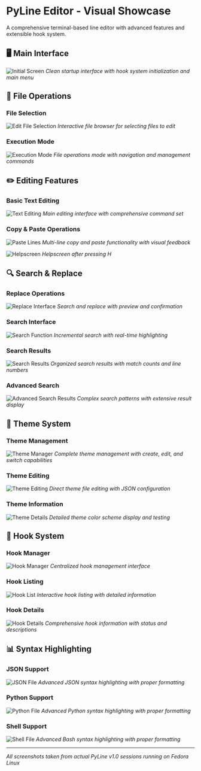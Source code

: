 # PyLine Editor - Visual Showcase

A comprehensive terminal-based line editor with advanced features and extensible hook system.

## 🖥️ Main Interface

![Initial Screen](init-scr.png)
*Clean startup interface with hook system initialization and main menu*

## 📁 File Operations

### File Selection
![Edit File Selection](edit-file.png)
*Interactive file browser for selecting files to edit*

### Execution Mode
![Execution Mode](exec.png)
*File operations mode with navigation and management commands*

## ✏️ Editing Features

### Basic Text Editing
![Text Editing](copy-selected.png)
*Main editing interface with comprehensive command set*

### Copy & Paste Operations
![Paste Lines](paste-lines.png)
*Multi-line copy and paste functionality with visual feedback*

![Helpscreen](helpscreen.png)
*Helpscreen after pressing H*

## 🔍 Search & Replace

### Replace Operations
![Replace Interface](replace-init.png)
*Search and replace with preview and confirmation*

### Search Interface
![Search Function](search.png)
*Incremental search with real-time highlighting*

### Search Results
![Search Results](found.png)
*Organized search results with match counts and line numbers*

### Advanced Search
![Advanced Search Results](found2.png)
*Complex search patterns with extensive result display*

## 🎨 Theme System

### Theme Management
![Theme Manager](theme-edit.png)
*Complete theme management with create, edit, and switch capabilities*

### Theme Editing
![Theme Editing](teheme-editing.png)
*Direct theme file editing with JSON configuration*

### Theme Information
![Theme Details](info-theme.png)
*Detailed theme color scheme display and testing*

## 🔧 Hook System

### Hook Manager
![Hook Manager](hook-mgr.png)
*Centralized hook management interface*

### Hook Listing
![Hook List](hook-mgr-ls.png)
*Interactive hook listing with detailed information*

### Hook Details
![Hook Details](hook-mgr-ls2.png)
*Comprehensive hook information with status and descriptions*

## 📊 Syntax Highlighting

### JSON Support
![JSON File](json-file.png)
*Advanced JSON syntax highlighting with proper formatting*

### Python Support
![Python File](demo.png)
*Advanced Python syntax highlighting with proper formatting*
### Shell Support
![Shell File](shell-file.png)
*Advanced Bash syntax highlighting with proper formatting*

---

*All screenshots taken from actual PyLine v1.0 sessions running on Fedora Linux*
